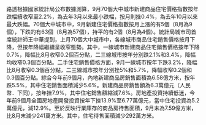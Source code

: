 路透根據國家統計局公布數據測算，9月70個大中城市新建商品住宅價格指數按年跌幅續收窄至2.2%，為去年3月以來最小跌幅，按月則挫0.4%，為去年10月以來最大跌幅。70個大中城市中，9月新建住宅價格指數按月上漲的有5個（8月為9個），下跌的有63個（8月為57個），持平的有2個（8月為4個）。統計局城市司首席統計師王中華提到，上月70個大中城市中，各線城市商品住宅銷售價格按月下降，但按年降幅繼續呈收窄態勢。其中，一線城市新建商品住宅銷售價格按年下降0.7%，降幅比8月收窄0.2個百分點，二三線城市按年分別跌2.1%和3.4%，降幅均收窄0.3個百分點。二手住宅銷售價格方面，9月一線城市按年下跌3.2%，降幅比8月收窄0.3個百分點，二三線城市按年分別挫5%和5.7%，降幅收窄0.2個和0.3個百分點。綜合今年前9個月，內地新建商品房銷售面積為6.58億方米，按年跌5.5%，其中住宅銷售面積減少5.6%。新建商品房銷售額為6.3萬億元（人民幣．下同），按年挫7.9%，其中住宅銷售額縮減7.6%。房地產投資持續低迷，今年前9個月全國房地產開發投資按年下挫13.9%至6.77萬億元，當中住宅投資為5.2萬億元，減12.9%。至於反映行業庫存的商品房待售面積，9月末為7.59億方米，比8月末減少241萬方米。其中，住宅待售面積減少292萬方米。